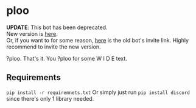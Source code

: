 # ploo
**UPDATE**: This bot has been deprecated. <br> 
New version is [here](https://github.com/sirbread/ploobot-recode). <br>
Or, if you want to for some reason, [here](https://discord.com/oauth2/authorize?client_id=1333952171917574276&permissions=8&integration_type=0&scope=bot) is the old bot's invite link. Highly recommend to invite the new version. 

?ploo. That's it. You ?ploo for some  W  I  D  E  text.

## Requirements
`pip install -r requiremnets.txt`
Or simply just run
`pip install discord`
since there's only 1 library needed.

